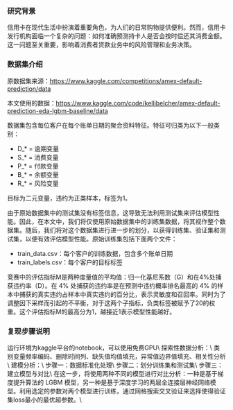 ### 研究背景

信用卡在现代生活中扮演着重要角色，为人们的日常购物提供便利。然而，信用卡发行机构面临一个复杂的问题：如何准确预测持卡人是否会按时偿还其消费金额。这一问题至关重要，影响着消费者贷款业务中的风险管理和业务决策。

### 数据集介绍

原数据集来源：https://www.kaggle.com/competitions/amex-default-prediction/data

本文使用的数据：https://www.kaggle.com/code/kellibelcher/amex-default-prediction-eda-lgbm-baseline/data

数据集包含每位客户在每个账单日期的聚合资料特征。特征可归类为以下一般类别：

- D_* = 逾期变量
- S_* = 消费变量 
- P_* = 付款变量
- B_* = 余额变量
- R_* = 风险变量

目标为二元变量，违约为正类样本，标签为1。

由于原始数据集中的测试集没有标签信息，这导致无法利用测试集来评估模型性能。因此，在本文中，我们将仅使用原始数据集中的训练集数据，将其视作整个数据集。随后，我们将对这个数据集进行进一步的划分，以获得训练集、验证集和测试集，以便有效评估模型性能。原始训练集包括下面两个文件：

- train_data.csv：每个客户的训练数据，包含多个账单日期
- train_labels.csv：每个客户的目标标签

竞赛中的评估指标M是两种度量值的平均值：归一化基尼系数（G）和在4%处捕获违约率（D）。在 4% 处捕获的违约率是在预测中违约概率排名最高的 4% 的样本中捕获的真实违约占样本中真实违约的百分比，表示灵敏度和召回率。同时为了调整因下采样而引起的不平衡，对于这两个子指标，负类标签被赋予了20的权重。这个评估指标M的最高分为1，越接近1表示模型性能越好。

### 复现步骤说明
运行环境为kaggle平台的notebook，可以使用免费GPU\\
探索性数据分析：\\
  类别变量频率编码、删除时间列、缺失值均值填充，异常值边界值填充、相关性分析\\
建模分析：\\
  步骤一：数据标准化处理\\
  步骤二：划分训练集和测试集\\
  步骤三：建立模型与对比\\
  在这一步，将使用两种不同的模型进行对比分析：一种是基于梯度提升算法的 LGBM 模型，另一种是基于深度学习的两层全连接层神经网络模型。利用选定的参数对两个模型进行训练，通过网格搜索交叉验证来选择使得验证集loss最小的最优超参数。\\
